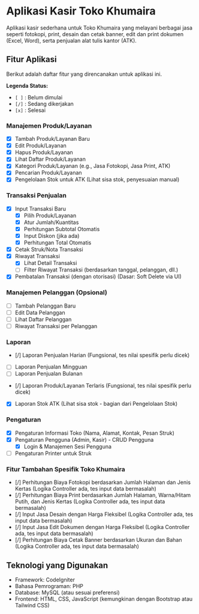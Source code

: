 # Aplikasi Kasir Toko Khumaira

Aplikasi kasir sederhana untuk Toko Khumaira yang melayani berbagai jasa seperti fotokopi, print, desain dan cetak banner, edit dan print dokumen (Excel, Word), serta penjualan alat tulis kantor (ATK).

## Fitur Aplikasi

Berikut adalah daftar fitur yang direncanakan untuk aplikasi ini.

**Legenda Status:**
*   `[ ]` : Belum dimulai
*   `[/]` : Sedang dikerjakan
*   `[x]` : Selesai

### Manajemen Produk/Layanan
- [x] Tambah Produk/Layanan Baru
- [x] Edit Produk/Layanan
- [x] Hapus Produk/Layanan
- [x] Lihat Daftar Produk/Layanan
- [x] Kategori Produk/Layanan (e.g., Jasa Fotokopi, Jasa Print, ATK)
- [x] Pencarian Produk/Layanan
- [x] Pengelolaan Stok untuk ATK (Lihat sisa stok, penyesuaian manual)

### Transaksi Penjualan
- [x] Input Transaksi Baru
    - [x] Pilih Produk/Layanan
    - [x] Atur Jumlah/Kuantitas
    - [x] Perhitungan Subtotal Otomatis
    - [x] Input Diskon (jika ada)
    - [x] Perhitungan Total Otomatis
- [x] Cetak Struk/Nota Transaksi
- [x] Riwayat Transaksi
    - [x] Lihat Detail Transaksi
    - [ ] Filter Riwayat Transaksi (berdasarkan tanggal, pelanggan, dll.)
- [x] Pembatalan Transaksi (dengan otorisasi) (Dasar: Soft Delete via UI)

### Manajemen Pelanggan (Opsional)
- [ ] Tambah Pelanggan Baru
- [ ] Edit Data Pelanggan
- [ ] Lihat Daftar Pelanggan
- [ ] Riwayat Transaksi per Pelanggan

### Laporan
- [/] Laporan Penjualan Harian (Fungsional, tes nilai spesifik perlu dicek)
- [ ] Laporan Penjualan Mingguan
- [ ] Laporan Penjualan Bulanan
- [/] Laporan Produk/Layanan Terlaris (Fungsional, tes nilai spesifik perlu dicek)
- [x] Laporan Stok ATK (Lihat sisa stok - bagian dari Pengelolaan Stok)

### Pengaturan
- [x] Pengaturan Informasi Toko (Nama, Alamat, Kontak, Pesan Struk)
- [x] Pengaturan Pengguna (Admin, Kasir) - CRUD Pengguna
    - [x] Login & Manajemen Sesi Pengguna
- [ ] Pengaturan Printer untuk Struk

### Fitur Tambahan Spesifik Toko Khumaira
- [/] Perhitungan Biaya Fotokopi berdasarkan Jumlah Halaman dan Jenis Kertas (Logika Controller ada, tes input data bermasalah)
- [/] Perhitungan Biaya Print berdasarkan Jumlah Halaman, Warna/Hitam Putih, dan Jenis Kertas (Logika Controller ada, tes input data bermasalah)
- [/] Input Jasa Desain dengan Harga Fleksibel (Logika Controller ada, tes input data bermasalah)
- [/] Input Jasa Edit Dokumen dengan Harga Fleksibel (Logika Controller ada, tes input data bermasalah)
- [/] Perhitungan Biaya Cetak Banner berdasarkan Ukuran dan Bahan (Logika Controller ada, tes input data bermasalah)

## Teknologi yang Digunakan
- Framework: CodeIgniter
- Bahasa Pemrograman: PHP
- Database: MySQL (atau sesuai preferensi)
- Frontend: HTML, CSS, JavaScript (kemungkinan dengan Bootstrap atau Tailwind CSS)
